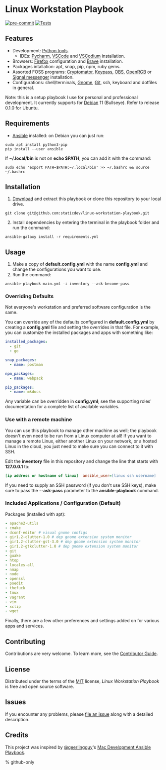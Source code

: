 # Linux Workstation Playbook

[![pre-commit](https://img.shields.io/badge/pre--commit-enabled-brightgreen?logo=pre-commit&logoColor=white)][pre-commit]
[![Tests](https://github.com/staticdev/linux-workstation-playbook/workflows/Tests/badge.svg)][tests]

[pre-commit]: https://github.com/pre-commit/pre-commit
[tests]: https://github.com/staticdev/linux-workstation-playbook/actions?workflow=Tests

## Features

- Development: [Python tools].
  - IDEs: [Pycharm], [VSCode] and [VSCodium] installation.
- Browsers: [Firefox] configuration and [Brave] installation.
- Packages intallation: apt, snap, pip, npm, ruby gems.
- Assorted FOSS programs: [Cryptomator], [Keypass], [OBS], [OpenRGB] or [Signal messenger] installation.
- Configurations: shell/terminals, [Gnome], [Git], ssh, keyboard and dotfiles in general.

Note: this is a setup playbook I use for personal and professional development. It currently supports for [Debian] 11 (Bullseye). Refer to release 0.1.0 for Ubuntu.

## Requirements

- [Ansible] installed: on Debian you can just run:

```console
sudo apt install python3-pip
pip install --user ansible
```

If **~/.local/bin** is not on **echo \$PATH**, you can add it with the command:

```console
sudo echo 'export PATH=$PATH:~/.local/bin' >> ~/.bashrc && source ~/.bashrc
```

## Installation

1. [Download] and extract this playbook or clone this repository to your local drive.

```console
git clone git@github.com:staticdev/linux-workstation-playbook.git
```

2. Install dependencies by entering the terminal in the playbook folder and run the command:

```console
ansible-galaxy install -r requirements.yml
```

## Usage

1. Make a copy of **default.config.yml** with the name **config.yml** and change the configurations you want to use.
2. Run the command:

```console
ansible-playbook main.yml -i inventory --ask-become-pass
```

### Overriding Defaults

Not everyone's workstation and preferred software configuration is the same.

You can override any of the defaults configured in **default.config.yml** by creating a **config.yml** file and setting the overrides in that file. For example, you can customize the installed packages and apps with something like:

```yaml
installed_packages:
  - git
  - go

snap_packages:
  - name: postman

npm_packages:
  - name: webpack

pip_packages:
  - name: mkdocs
```

Any variable can be overridden in **config.yml**; see the supporting roles' documentation for a complete list of available variables.

### Use with a remote machine

You can use this playbook to manage other machine as well; the playbook doesn't even need to be run from a Linux computer at all! If you want to manage a remote Linux, either another Linux on your network, or a hosted Linux in the cloud, you just need to make sure you can connect to it with SSH.

Edit the **inventory** file in this repository and change the line that starts with **127.0.0.1** to:

```ini
[ip address or hostname of linux]  ansible_user=[linux ssh username]
```

If you need to supply an SSH password (if you don't use SSH keys), make sure to pass the **--ask-pass** parameter to the **ansible-playbook** command.

### Included Applications / Configuration (Default)

Packages (installed with apt):

```yaml
- apache2-utils
- cmake
- dconf-editor # visual gnome configs
- gir1.2-clutter-1.0 # dep gnome extension system monitor
- gir1.2-clutter-gst-3.0 # dep gnome extension system monitor
- gir1.2-gtkclutter-1.0 # dep gnome extension system monitor
- git
- guake
- htop
- locales-all
- nmap
- node
- openssl
- poedit
- thefuck
- tmux
- vagrant
- vim
- xclip
- wget
```

Finally, there are a few other preferences and settings added on for various apps and services.

## Contributing

Contributions are very welcome.
To learn more, see the [Contributor Guide].

## License

Distributed under the terms of the [MIT] license,
_Linux Workstation Playbook_ is free and open source software.

## Issues

If you encounter any problems,
please [file an issue] along with a detailed description.

## Credits

This project was inspired by [@geerlingguy]'s [Mac Development Ansible Playbook].

% github-only

[@geerlingguy]: https://github.com/geerlingguy
[ansible]: https://docs.ansible.com/ansible/latest/installation_guide/intro_installation.html
[brave]: https://brave.com/
[contributor guide]: CONTRIBUTING.md
[cryptomator]: https://cryptomator.org/
[debian]: https://www.debian.org/
[download]: https://github.com/staticdev/linux-workstation-playbook/archive/refs/heads/main.zip
[file an issue]: https://github.com/staticdev/linux-workstation-playbook/issues
[firefox]: https://www.mozilla.org/firefox/
[git]: https://git-scm.com/
[gnome]: https://www.gnome.org/
[keypass]: https://keepass.info/
[mac development ansible playbook]: https://github.com/geerlingguy/mac-dev-playbook
[mit]: https://opensource.org/licenses/MIT
[obs]: https://obsproject.com/
[openrgb]: https://gitlab.com/CalcProgrammer1/OpenRGB
[pycharm]: https://www.jetbrains.com/pycharm/
[python tools]: https://github.com/staticdev/ansible-role-python-developer
[signal messenger]: https://signal.org
[vscode]: https://code.visualstudio.com/
[vscodium]: https://vscodium.com/
